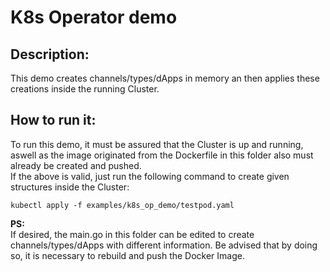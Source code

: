 # K8s Operator demo  

## Description:
This demo creates channels/types/dApps in memory an then applies these creations inside the running Cluster.

## How to run it:  
To run this demo, it must be assured that the Cluster is up and running, aswell as the image originated from the Dockerfile in this folder also must already be created and pushed.  
If the above is valid, just run the following command to create given structures inside the Cluster:  

`kubectl apply -f examples/k8s_op_demo/testpod.yaml`  

**PS:**  
If desired, the main.go in this folder can be edited to create channels/types/dApps with different information. Be advised that by doing so, it is necessary to rebuild and push the Docker Image.
